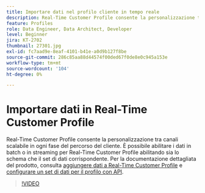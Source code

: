 ```yaml
---
title: Importare dati nel profilo cliente in tempo reale
description: Real-Time Customer Profile consente la personalizzazione tra canali scalabile in ogni fase del percorso del cliente. È possibile abilitare i dati in batch o in streaming per Real-Time Customer Profile abilitando sia lo schema che il set di dati corrispondente.
feature: Profiles
role: Data Engineer, Data Architect, Developer
level: Beginner
jira: KT-2702
thumbnail: 27301.jpg
exl-id: fc7aad9e-8eaf-4101-b41e-a0d9b127f8be
source-git-commit: 286c85aa88d44574f00ded67f0de8e0c945a153e
workflow-type: tm+mt
source-wordcount: '104'
ht-degree: 0%

---
```


# Importare dati in Real-Time Customer Profile

Real-Time Customer Profile consente la personalizzazione tra canali scalabile in ogni fase del percorso del cliente. È possibile abilitare i dati in batch o in streaming per Real-Time Customer Profile abilitando sia lo schema che il set di dati corrispondente. Per la documentazione dettagliata del prodotto, consulta [aggiungere dati a Real-Time Customer Profile](https://experienceleague.adobe.com/docs/experience-platform/profile/tutorials/add-profile-data.html) e [configurare un set di dati per il profilo con API](https://experienceleague.adobe.com/docs/experience-platform/profile/tutorials/dataset-configuration.html).

>[!VIDEO](https://video.tv.adobe.com/v/27301?learn=on&enablevpops)
